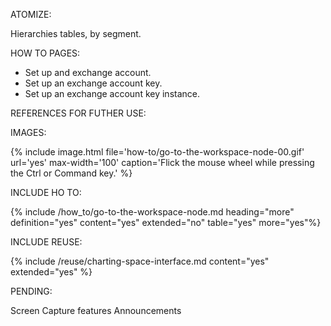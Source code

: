 ATOMIZE:

Hierarchies tables, by segment.

HOW TO PAGES:

* Set up and exchange account.
* Set up an exchange account key.
* Set up an exchange account key instance.

REFERENCES FOR FUTHER USE:

IMAGES:

{% include image.html file='how-to/go-to-the-workspace-node-00.gif' url='yes' max-width='100' caption='Flick the mouse wheel while pressing the Ctrl or Command key.' %}

INCLUDE HO TO:

{% include /how_to/go-to-the-workspace-node.md heading="more" definition="yes" content="yes" extended="no" table="yes" more="yes"%}

INCLUDE REUSE:

{% include /reuse/charting-space-interface.md content="yes" extended="yes" %}

PENDING:

Screen Capture features
Announcements
